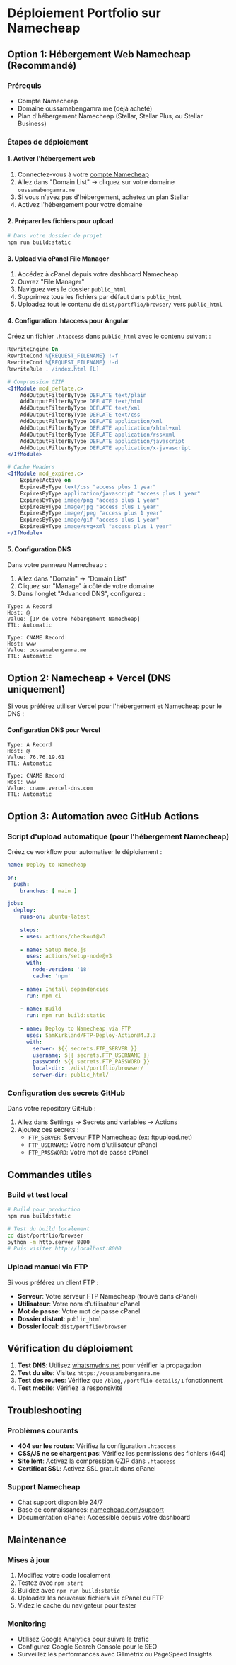 # Déploiement Portfolio sur Namecheap

## Option 1: Hébergement Web Namecheap (Recommandé)

### Prérequis
- Compte Namecheap
- Domaine oussamabengamra.me (déjà acheté)
- Plan d'hébergement Namecheap (Stellar, Stellar Plus, ou Stellar Business)

### Étapes de déploiement

#### 1. Activer l'hébergement web
1. Connectez-vous à votre [compte Namecheap](https://ap.www.namecheap.com/dashboard)
2. Allez dans "Domain List" → cliquez sur votre domaine `oussamabengamra.me`
3. Si vous n'avez pas d'hébergement, achetez un plan Stellar
4. Activez l'hébergement pour votre domaine

#### 2. Préparer les fichiers pour upload
```bash
# Dans votre dossier de projet
npm run build:static
```

#### 3. Upload via cPanel File Manager
1. Accédez à cPanel depuis votre dashboard Namecheap
2. Ouvrez "File Manager"
3. Naviguez vers le dossier `public_html`
4. Supprimez tous les fichiers par défaut dans `public_html`
5. Uploadez tout le contenu de `dist/portflio/browser/` vers `public_html`

#### 4. Configuration .htaccess pour Angular
Créez un fichier `.htaccess` dans `public_html` avec le contenu suivant :

```apache
RewriteEngine On
RewriteCond %{REQUEST_FILENAME} !-f
RewriteCond %{REQUEST_FILENAME} !-d
RewriteRule . /index.html [L]

# Compression GZIP
<IfModule mod_deflate.c>
    AddOutputFilterByType DEFLATE text/plain
    AddOutputFilterByType DEFLATE text/html
    AddOutputFilterByType DEFLATE text/xml
    AddOutputFilterByType DEFLATE text/css
    AddOutputFilterByType DEFLATE application/xml
    AddOutputFilterByType DEFLATE application/xhtml+xml
    AddOutputFilterByType DEFLATE application/rss+xml
    AddOutputFilterByType DEFLATE application/javascript
    AddOutputFilterByType DEFLATE application/x-javascript
</IfModule>

# Cache Headers
<IfModule mod_expires.c>
    ExpiresActive on
    ExpiresByType text/css "access plus 1 year"
    ExpiresByType application/javascript "access plus 1 year"
    ExpiresByType image/png "access plus 1 year"
    ExpiresByType image/jpg "access plus 1 year"
    ExpiresByType image/jpeg "access plus 1 year"
    ExpiresByType image/gif "access plus 1 year"
    ExpiresByType image/svg+xml "access plus 1 year"
</IfModule>
```

#### 5. Configuration DNS
Dans votre panneau Namecheap :
1. Allez dans "Domain" → "Domain List"
2. Cliquez sur "Manage" à côté de votre domaine
3. Dans l'onglet "Advanced DNS", configurez :

```
Type: A Record
Host: @
Value: [IP de votre hébergement Namecheap]
TTL: Automatic

Type: CNAME Record  
Host: www
Value: oussamabengamra.me
TTL: Automatic
```

## Option 2: Namecheap + Vercel (DNS uniquement)

Si vous préférez utiliser Vercel pour l'hébergement et Namecheap pour le DNS :

#### Configuration DNS pour Vercel
```
Type: A Record
Host: @
Value: 76.76.19.61
TTL: Automatic

Type: CNAME Record
Host: www  
Value: cname.vercel-dns.com
TTL: Automatic
```

## Option 3: Automation avec GitHub Actions

### Script d'upload automatique (pour l'hébergement Namecheap)

Créez ce workflow pour automatiser le déploiement :

```yaml
name: Deploy to Namecheap

on:
  push:
    branches: [ main ]

jobs:
  deploy:
    runs-on: ubuntu-latest
    
    steps:
    - uses: actions/checkout@v3
    
    - name: Setup Node.js
      uses: actions/setup-node@v3
      with:
        node-version: '18'
        cache: 'npm'
    
    - name: Install dependencies
      run: npm ci
    
    - name: Build
      run: npm run build:static
    
    - name: Deploy to Namecheap via FTP
      uses: SamKirkland/FTP-Deploy-Action@4.3.3
      with:
        server: ${{ secrets.FTP_SERVER }}
        username: ${{ secrets.FTP_USERNAME }}
        password: ${{ secrets.FTP_PASSWORD }}
        local-dir: ./dist/portflio/browser/
        server-dir: public_html/
```

### Configuration des secrets GitHub
Dans votre repository GitHub :
1. Allez dans Settings → Secrets and variables → Actions
2. Ajoutez ces secrets :
   - `FTP_SERVER`: Serveur FTP Namecheap (ex: ftpupload.net)
   - `FTP_USERNAME`: Votre nom d'utilisateur cPanel
   - `FTP_PASSWORD`: Votre mot de passe cPanel

## Commandes utiles

### Build et test local
```bash
# Build pour production
npm run build:static

# Test du build localement
cd dist/portflio/browser
python -m http.server 8000
# Puis visitez http://localhost:8000
```

### Upload manuel via FTP
Si vous préférez un client FTP :
- **Serveur**: Votre serveur FTP Namecheap (trouvé dans cPanel)
- **Utilisateur**: Votre nom d'utilisateur cPanel  
- **Mot de passe**: Votre mot de passe cPanel
- **Dossier distant**: `public_html`
- **Dossier local**: `dist/portflio/browser`

## Vérification du déploiement

1. **Test DNS**: Utilisez [whatsmydns.net](https://whatsmydns.net) pour vérifier la propagation
2. **Test du site**: Visitez `https://oussamabengamra.me`
3. **Test des routes**: Vérifiez que `/blog`, `/portflio-details/1` fonctionnent
4. **Test mobile**: Vérifiez la responsivité

## Troubleshooting

### Problèmes courants
- **404 sur les routes**: Vérifiez la configuration `.htaccess`
- **CSS/JS ne se chargent pas**: Vérifiez les permissions des fichiers (644)
- **Site lent**: Activez la compression GZIP dans `.htaccess`
- **Certificat SSL**: Activez SSL gratuit dans cPanel

### Support Namecheap
- Chat support disponible 24/7
- Base de connaissances: [namecheap.com/support](https://www.namecheap.com/support/)
- Documentation cPanel: Accessible depuis votre dashboard

## Maintenance

### Mises à jour
1. Modifiez votre code localement
2. Testez avec `npm start`
3. Buildez avec `npm run build:static`
4. Uploadez les nouveaux fichiers via cPanel ou FTP
5. Videz le cache du navigateur pour tester

### Monitoring
- Utilisez Google Analytics pour suivre le trafic
- Configurez Google Search Console pour le SEO
- Surveillez les performances avec GTmetrix ou PageSpeed Insights
